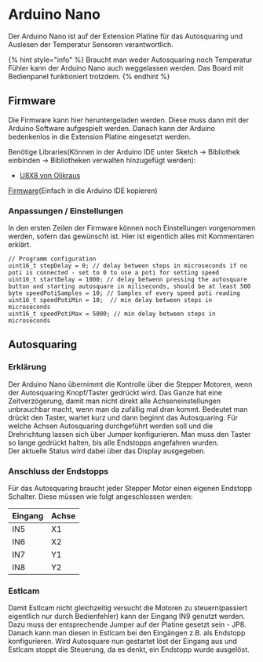 # Arduino Nano

Der Arduino Nano ist auf der Extension Platine für das Autosquaring und Auslesen der Temperatur Sensoren verantwortlich. 

{% hint style="info" %}
Braucht man weder Autosquaring noch Temperatur Fühler kann der Arduino Nano auch weggelassen werden. Das Board mit Bedienpanel funktioniert trotzdem.
{% endhint %}

## Firmware

Die Firmware kann hier heruntergeladen werden. Diese muss dann mit der Arduino Software aufgespielt werden. Danach kann der Arduino bedenkenlos in die Extension Platine eingesetzt werden.

Benötige Libraries\(Können in der Arduino IDE unter Sketch → Bibliothek einbinden → Bibliotheken verwalten hinzugefügt werden\):

* [U8X8 von Olikraus](https://github.com/olikraus/u8g2/)

[Firmware](https://github.com/taltholtmann/documentation/blob/master/Firmware.ino)\(Einfach in die Arduino IDE kopieren\)

### Anpassungen / Einstellungen

In den ersten Zeilen der Firmware können noch Einstellungen vorgenommen werden, sofern das gewünscht ist. Hier ist eigentlich alles mit Kommentaren erklärt.

```text
// Programm configuration
uint16_t stepDelay = 0; // delay between steps in microseconds if no poti is connected - set to 0 to use a poti for setting speed
uint16_t startDelay = 1000; // delay betwenn pressing the autosquare button and starting autosquare in miliseconds, should be at least 500 
byte speedPotiSamples = 10; // Samples of every speed poti reading
uint16_t speedPotiMin = 10;  // min delay between steps in microseconds
uint16_t speedPotiMax = 5000; // min delay between steps in microseconds
```



## Autosquaring

### Erklärung

Der Arduino Nano übernimmt die Kontrolle über die Stepper Motoren, wenn der Autosquaring Knopf/Taster gedrückt wird. Das Ganze hat eine Zeitverzögerung, damit man nicht direkt alle Achseneinstellungen unbrauchbar macht, wenn man da zufällig mal dran kommt. Bedeutet man drückt den Taster, wartet kurz und dann beginnt das Autosquaring. Für welche Achsen Autosquaring durchgeführt werden soll und die Drehrichtung lassen sich über Jumper konfigurieren. Man muss den Taster so lange gedrückt halten, bis alle Endstopps angefahren wurden.  
Der aktuelle Status wird dabei über das Display ausgegeben.

### Anschluss der Endstopps

Für das Autosquaring braucht jeder Stepper Motor einen eigenen Endstopp Schalter. Diese müssen wie folgt angeschlossen werden:

| Eingang | Achse |
| :--- | :--- |
| IN5 | X1 |
| IN6 | X2 |
| IN7 | Y1 |
| IN8 | Y2 |

### Estlcam

Damit Estlcam nicht gleichzeitig versucht die Motoren zu steuern\(passiert eigentlich nur durch Bedienfehler\) kann der Eingang IN9 genutzt werden. Dazu muss der entsprechende Jumper auf der Platine gesetzt sein - JP8. Danach kann man diesen in Estlcam bei den Eingängen z.B. als Endstopp konfigurieren. Wird Autosquare nun gestartet löst der Eingang aus und Estlcam stoppt die Steuerung, da es denkt, ein Endstopp wurde ausgelöst.



